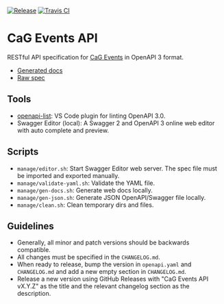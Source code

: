 [![Release](https://img.shields.io/github/release/CasualGaming/cag-events-api.svg)](https://github.com/CasualGaming/cag-events-api/releases)
[![Travis CI](https://travis-ci.com/CasualGaming/cag-events-api.svg?branch=master)](https://travis-ci.com/CasualGaming/cag-events-api)

# CaG Events API
RESTful API specification for [CaG Events](https://github.com/CasualGaming/cag-events) in OpenAPI 3 format.

- [Generated docs](https://casualgaming.github.io/cag-events-api/)
- [Raw spec](https://raw.githubusercontent.com/CasualGaming/cag-events-api/master/openapi.yaml)

## Tools

- [openapi-list](https://marketplace.visualstudio.com/items?itemName=mermade.openapi-lint): VS Code plugin for linting OpenAPI 3.0.
- Swagger Editor (local): A Swagger 2 and OpenAPI 3 online web editor with auto complete and preview.

## Scripts

- `manage/editor.sh`: Start Swagger Editor web server. The spec file must be imported and exported manually.
- `manage/validate-yaml.sh`: Validate the YAML file.
- `manage/gen-docs.sh`: Generate web docs locally.
- `manage/gen-json.sh`: Generate JSON OpenAPI/Swagger file locally.
- `manage/clean.sh`: Clean temporary dirs and files.

## Guidelines

- Generally, all minor and patch versions should be backwards compatible.
- All changes must be specified in the `CHANGELOG.md`.
- When ready to release, bump the version in `openapi.yaml` and `CHANGELOG.md` and add a new empty section in `CHANGELOG.md`.
- Release a new version using GitHub Releases with "CaG Events API vX.Y.Z" as the title and the relevant changelog section as the description.
